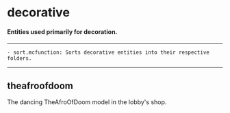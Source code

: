 # decorative
#### Entities used primarily for decoration.

---

    - sort.mcfunction: Sorts decorative entities into their respective folders.

---

## theafroofdoom
The dancing TheAfroOfDoom model in the lobby's shop.

